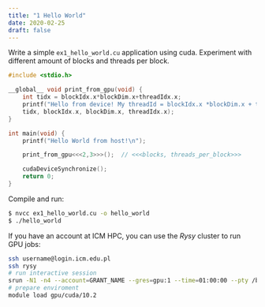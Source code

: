 ```yaml
---
title: "1 Hello World"
date: 2020-02-25
draft: false
---
```



Write a simple `ex1_hello_world.cu` application using cuda.
Experiment with different amount of blocks and threads per block.

```.cu
#include <stdio.h>

__global__ void print_from_gpu(void) {
    int tidx = blockIdx.x*blockDim.x+threadIdx.x;
    printf("Hello from device! My threadId = blockIdx.x *blockDim.x + threadIdx.x <=> %d = %d * %d + %d \n",
    tidx, blockIdx.x, blockDim.x, threadIdx.x);
}

int main(void) {
    printf("Hello World from host!\n");

    print_from_gpu<<<2,3>>>();  // <<<blocks, threads_per_block>>>

    cudaDeviceSynchronize();
    return 0;
}
```

Compile and run:

```.sh
$ nvcc ex1_hello_world.cu -o hello_world
$ ./hello_world
```

If you have an account at ICM HPC, you can use the *Rysy* cluster to run GPU jobs:

```.sh
ssh username@login.icm.edu.pl
ssh rysy
# run interactive session
srun -N1 -n4 --account=GRANT_NAME --gres=gpu:1 --time=01:00:00 --pty /bin/bash -l
# prepare enviroment
module load gpu/cuda/10.2
```
